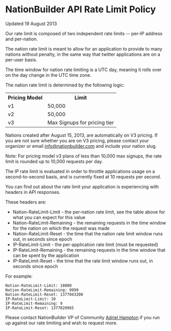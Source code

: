 NationBuilder API Rate Limit Policy
===================================

Updated 19 August 2013

Our rate limit is composed of two independent rate limits -- per-IP address and per-nation.

The nation rate limit is meant to allow for an application to provide to many nations without penalty, in the same way that twitter applications are on a per-user basis.

The time window for nation rate limiting is a UTC day, meaning it rolls over on the day change in the UTC time zone.

The nation rate limit is determined by the following logic:

<table>
  <tr>
  	<th>Pricing Model</th>
  	<th>Limit</th>
  </tr>
  <tr>
  	<td>v1</td>
  	<td>50,000</td>
  </tr>
  <tr>
  	<td>v2</td>
  	<td>50,000</td>
  </tr>
  <tr>
  	<td>v3</td>
  	<td>Max Signups for pricing tier</td>
  </tr>
</table>

Nations created after August 15, 2013, are automatically on V3 pricing. If you are not sure whether you are on V3 pricing, please contact your organizer or email info@nationbuilder.com and include your nation slug.

Note: For pricing model v3 plans of less than 10,000 max signups, the rate limit is rounded up to 10,000 requests per day.

The IP rate limit is evaluated in order to throttle applications usage on a second-to-second basis, and is currently fixed at 10 requests per second.

You can find out about the rate limit your application is experiencing with headers in API responses.

These headers are:

* Nation-RateLimit-Limit - the per-nation rate limit, see the table above for what you can expect for this value
* Nation-RateLimit-Remaining - the remaining requests in the time window for the nation on which the request was made
* Nation-RateLimit-Reset - the time that the nation rate limit window runs out, in seconds since epoch
* IP-RateLimit-Limit - the per-application rate limit (must be requested)
* IP-RateLimit-Remaining - the remaining requests in the time window that can be spent by the application
* IP-RateLimit-Reset - the time that the rate limit window runs out, in seconds since epoch

For example:

```
Nation-RateLimit-Limit: 10000
Nation-RateLimit-Remaining: 9999
Nation-RateLimit-Reset: 1377043200
IP-RateLimit-Limit: 10
IP-RateLimit-Remaining: 9
IP-RateLimit-Reset: 1377020965
```

Please contact NationBuilder VP of Community [Adriel Hampton](ahampton@nationbuilder.com) if you run up against our rate limiting and wish to request more.
